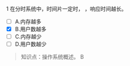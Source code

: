 1
在分时系统中，时间片一定时， ，响应时间越长。
- [ ] A.内存越多 
- [x] B.用户数越多 
- [ ] C.内存越少 
- [ ] D.用户数越少

> 知识点：操作系统概述。
> B
